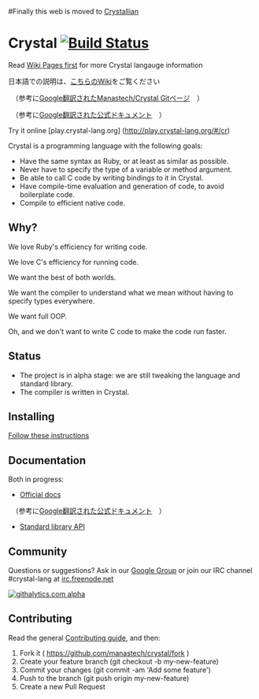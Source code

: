 #Finally this web is moved to [Crystallian](https://github.com/nob-suz/Crystallian)

Crystal [![Build Status](https://travis-ci.org/manastech/crystal.png)](https://travis-ci.org/manastech/crystal)
=======

Read [Wiki Pages first](https://github.com/nob-suz/crystal/wiki) for more Crystal langauge information 


日本語での説明は、[こちらのWiki](https://github.com/nob-suz/crystal/wiki/1.-%E6%9C%80%E5%88%9D%E3%81%AB%EF%BC%88%E6%A6%82%E8%A6%81%EF%BC%89)をご覧ください

　（参考に[Google翻訳されたManastech/Crystal Gitページ](https://translate.googleusercontent.com/translate_c?depth=1&hl=ja&ie=UTF8&prev=_t&rurl=translate.google.co.jp&sl=en&tl=ja&u=https://github.com/manastech/crystal&usg=ALkJrhjFellRbj6RWGOjx_zrOgndVD54Ug)　）

　（参考に[Google翻訳された公式ドキュメント](https://translate.google.co.jp/translate?sl=en&tl=ja&js=y&prev=_t&hl=ja&ie=UTF-8&u=http%3A%2F%2Fcrystal-lang.org%2Fdocs%2F&edit-text=)　）


Try it online
[play.crystal-lang.org]
(http://play.crystal-lang.org/#/cr)

Crystal is a programming language with the following goals:

* Have the same syntax as Ruby, or at least as similar as possible.
* Never have to specify the type of a variable or method argument.
* Be able to call C code by writing bindings to it in Crystal.
* Have compile-time evaluation and generation of code, to avoid boilerplate code.
* Compile to efficient native code.

Why?
----

We love Ruby's efficiency for writing code.

We love C's efficiency for running code.

We want the best of both worlds.

We want the compiler to understand what we mean without having to specify types everywhere.

We want full OOP.

Oh, and we don't want to write C code to make the code run faster.

Status
------

* The project is in alpha stage: we are still tweaking the language and standard library.
* The compiler is written in Crystal.

Installing
----------

[Follow these instructions](http://crystal-lang.org/docs/installation/index.html)

Documentation
----------

Both in progress:

* [Official docs](http://crystal-lang.org/docs)

　（参考に[Google翻訳された公式ドキュメント](https://translate.google.co.jp/translate?sl=en&tl=ja&js=y&prev=_t&hl=ja&ie=UTF-8&u=http%3A%2F%2Fcrystal-lang.org%2Fdocs%2F&edit-text=)　）

* [Standard library API](http://crystal-lang.org/api)

Community
---------

Questions or suggestions? Ask in our [Google Group](https://groups.google.com/forum/?fromgroups#!forum/crystal-lang) or join our IRC channel #crystal-lang at [irc.freenode.net](http://irclog.crystal-lang.org/crystal-lang/)

[![githalytics.com alpha](https://cruel-carlota.pagodabox.com/25b65355cae65602787d6952d0bdb8cf "githalytics.com")](http://githalytics.com/manastech/crystal)

Contributing
---------

Read the general [Contributing guide](https://github.com/manastech/crystal/blob/master/Contributing.md), and then:

1. Fork it ( https://github.com/manastech/crystal/fork )
2. Create your feature branch (git checkout -b my-new-feature)
3. Commit your changes (git commit -am 'Add some feature')
4. Push to the branch (git push origin my-new-feature)
5. Create a new Pull Request
